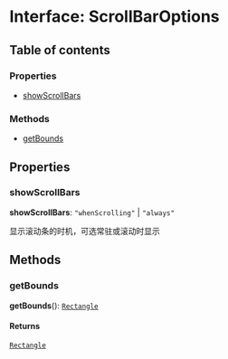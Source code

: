 # Interface: ScrollBarOptions

## Table of contents

### Properties

* [showScrollBars](/en/auto-docs/editor/interfaces/ScrollBarOptions.md#showscrollbars)

### Methods

* [getBounds](/en/auto-docs/editor/interfaces/ScrollBarOptions.md#getbounds)

## Properties

### showScrollBars

**showScrollBars**: `"whenScrolling"` | `"always"`

显示滚动条的时机，可选常驻或滚动时显示

## Methods

### getBounds

**getBounds**(): [`Rectangle`](/en/auto-docs/editor/classes/Rectangle-1.md)

#### Returns

[`Rectangle`](/en/auto-docs/editor/classes/Rectangle-1.md)
